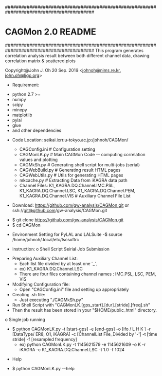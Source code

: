 #########################################################################################
#                                    CAGMon 2.0 README                                  #
#########################################################################################
 This program generates correlation analysis result between both different channel data,
 drawing correlation matrix & scattered plots

Copyright@John J. Oh
20 Sep. 2016
<johnoh@nims.re.kr, john.oh@ligo.org>

+ Requirement:
 - python 2.7 >=
 - numpy
 - scipy
 - minepy
 - matplotlib
 - pylal
 - glue
 - and other dependencies

+ Code Location: seikai.icrr.u-tokyo.ac.jp:/johnoh/CAGMon/
  - CAGConfig.ini # Configuration setting
  - CAGMonLK.py   # Main CAGMon Code -- computing correlation values and plotting
  - CAGMkSh.py    # Generating shell script for multi-jobs (serial)
  - CAGWebBuild.py # Generating result HTML pages
  - CAGWebUtils.py # Utils for generating HTML pages
  - mkcache.py     # Extracting Data from iKAGRA data path
  - Channel Files: K1_KAGRA.DQ.Channel.IMC.PSL, K1_KAGRA.DQ.Channel.LSC, K1_KAGRA.DQ.Channel.PEM, K1_KAGRA.DQ.Channel.VIS  # Auxiliary Channel File List

+ Download: https://github.com/gw-analysis/CAGMon.git or ssh://git@github.com/gw-analysis/CAGMon.git
 - $ git clone https://github.com/gw-analysis/CAGMon.git
 - $ cd CAGMon

+ Environment Setting for PyLAL and LALSuite
  -$ source /home/johnoh/.local/etc/lscsoftrc

+ Instruction: 
 o Shell Script Seirial Job Submission
 - Preparing Auxiliary Channel List:
   * Each list file divided by at least one '_', 
    - ex) K1_KAGRA.DQ.Channel.LSC
   * There are four files containing channel names : IMC.PSL, LSC, PEM, VIS
 - Modifying Configuration file:
   * Open "CAGConfig.ini" file and setting up appropriately
 - Creating .sh file:
   * Just executing "./CAGMkSh.py" 
 - Run Shell Script with "CAGMonLK.[gps_start].[dur].[stride].[freq].sh"
 - Then the result has been stored in your "$HOME/public_html" directory.

 o Single job running
 - $ python CAGMonLK.py -t [start-gps] -e [end-gps] -o [ifo / L H K ] -r [DataType/ ER8, O1, iKAGRA] -c [ChannelList File_Divided by '-'] -t [time stride] -f [resampled frequency]
   - ex) python CAGMonLK.py -t 1145621579 -e 1145621609 -o K -r iKAGRA -c K1_KAGRA.DQ.Channel.LSC -t 1.0 -f 1024

+ Help
- $ python CAGMonLK.py --help




